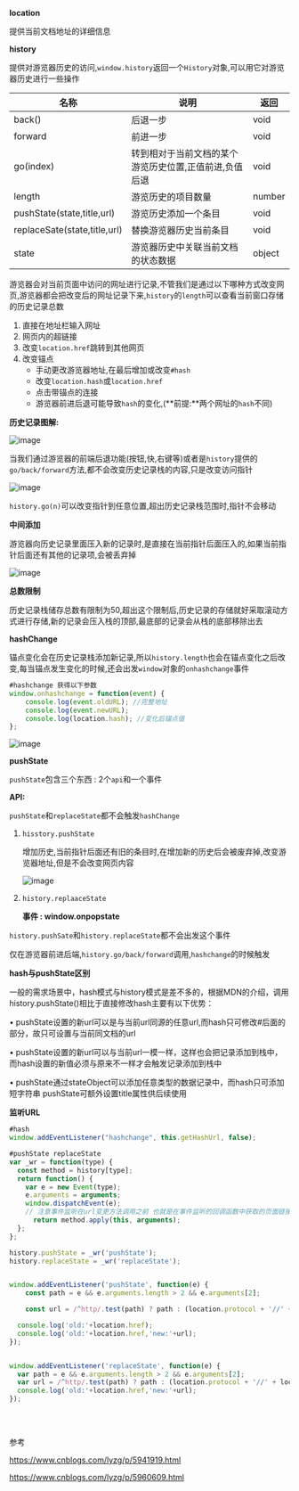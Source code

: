 **location**

提供当前文档地址的详细信息

**history**		

提供对游览器历史的访问,`window.history`返回一个`History`对象,可以用它对游览器历史进行一些操作

| 名称                         | 说明                                                   | 返回   |
| ---------------------------- | ------------------------------------------------------ | ------ |
| back()                       | 后退一步                                               | void   |
| forward                      | 前进一步                                               | void   |
| go(index)                    | 转到相对于当前文档的某个游览历史位置,正值前进,负值后退 | void   |
| length                       | 游览历史的项目数量                                     | number |
| pushState(state,title,url)   | 游览历史添加一个条目                                   | void   |
| replaceSate(state,title,url) | 替换游览器历史当前条目                                 | void   |
| state                        | 游览器历史中关联当前文档的状态数据                     | object |

​	游览器会对当前页面中访问的网址进行记录,不管我们是通过以下哪种方式改变网页,游览器都会把改变后的网址记录下来,`history`的`length`可以查看当前窗口存储的历史记录总数

1. 直接在地址栏输入网址
2. 网页内的超链接
3. 改变`location.href`跳转到其他网页
4. 改变锚点
    - 手动更改游览器地址,在最后增加或改变`#hash`
    - 改变`location.hash`或`location.href`
    - 点击带锚点的连接
    - 游览器前进后退可能导致`hash`的变化,(**前提:**两个网址的`hash`不同)

**历史记录图解:**

![image](https://images2015.cnblogs.com/blog/459873/201610/459873-20161010141538024-734568915.png)



​		当我们通过游览器的前端后退功能(按钮,快,右键等)或者是`history`提供的`go/back/forward`方法,都不会改变历史记录栈的内容,只是改变访问指针 

![image](https://images2015.cnblogs.com/blog/459873/201610/459873-20161010141540727-763005808.png)

​	`history.go(n)`可以改变指针到任意位置,超出历史记录栈范围时,指针不会移动

**中间添加**

游览器向历史记录里面压入新的记录时,是直接在当前指针后面压入的,如果当前指针后面还有其他的记录项,会被丢弃掉

![image](https://images2015.cnblogs.com/blog/459873/201610/459873-20161010184405852-2092767860.png)

**总数限制**

历史记录栈储存总数有限制为50,超出这个限制后,历史记录的存储就好采取滚动方式进行存储,新的记录会压入栈的顶部,最底部的记录会从栈的底部移除出去

**hashChange**

​	锚点变化会在历史记录栈添加新记录,所以`history.length`也会在锚点变化之后改变,每当锚点发生变化的时候,还会出发`window`对象的`onhashchange`事件

```js
#hashchange 获得以下参数
window.onhashchange = function(event) {
    console.log(event.oldURL); //完整地址
    console.log(event.newURL);
    console.log(location.hash); //变化后锚点值
};
```



![image](https://images2015.cnblogs.com/blog/459873/201610/459873-20161014155747562-1970766655.png)



**pushState**

`pushState`包含三个东西 : 2个`api`和一个事件

   **API:**

​	`pushState`和`replaceState`都不会触发`hashChange`

1. `hisstory.pushState`

    增加历史,当前指针后面还有旧的条目时,在增加新的历史后会被废弃掉,改变游览器地址,但是不会改变网页内容

    ![image](https://images2015.cnblogs.com/blog/459873/201610/459873-20161020215910826-1874159974.png)

2. `history.replaaceState`

   **事件 : window.onpopstate**

​	`history.pushSate`和`history.replaceState`都不会出发这个事件

​		仅在游览器前进后端,`history.go/back/forward`调用,`hashchange`的时候触发



**hash与pushState区别**

一般的需求场景中，hash模式与history模式是差不多的，根据MDN的介绍，调用history.pushState()相比于直接修改hash主要有以下优势：

• pushState设置的新url可以是与当前url同源的任意url,而hash只可修改#后面的部分，故只可设置与当前同文档的url

• pushState设置的新url可以与当前url一模一样，这样也会把记录添加到栈中，而hash设置的新值必须与原来不一样才会触发记录添加到栈中

• pushState通过stateObject可以添加任意类型的数据记录中，而hash只可添加短字符串 pushState可额外设置title属性供后续使用

**监听URL**

```js
#hash
window.addEventListener("hashchange", this.getHashUrl, false);

#pushState replaceState
var _wr = function(type) {
  const method = history[type];
  return function() {
    var e = new Event(type);
    e.arguments = arguments;
    window.dispatchEvent(e);
    // 注意事件监听在url变更方法调用之前 也就是在事件监听的回调函数中获取的页面链接为跳转前的链接
      return method.apply(this, arguments);
  };
};

history.pushState = _wr('pushState');
history.replaceState = _wr('replaceState');


window.addEventListener('pushState', function(e) {
    const path = e && e.arguments.length > 2 && e.arguments[2];

    const url = /^http/.test(path) ? path : (location.protocol + '//' + location.host + path);

  console.log('old:'+location.href);
  console.log('old:'+location.href,'new:'+url);
});


window.addEventListener('replaceState', function(e) {
  var path = e && e.arguments.length > 2 && e.arguments[2];
  var url = /^http/.test(path) ? path : (location.protocol + '//' + location.host + path);
  console.log('old:'+location.href,'new:'+url);
});



```





​	

参考

https://www.cnblogs.com/lyzg/p/5941919.html

https://www.cnblogs.com/lyzg/p/5960609.html